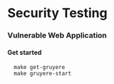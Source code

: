 # Security Testing 

### Vulnerable Web Application

#### Get started

```
  make get-gruyere
  make gruyere-start
```
